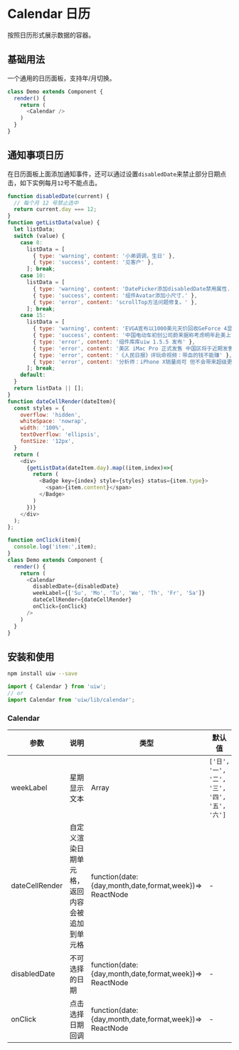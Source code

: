 Calendar 日历
===

按照日历形式展示数据的容器。


## 基础用法

一个通用的日历面板，支持年/月切换。

<!--DemoStart--> 
```js
class Demo extends Component {
  render() {
    return (
      <Calendar />
    )
  }
}
```
<!--End-->

## 通知事项日历

在日历面板上面添加通知事件，还可以通过设置`disabledDate`来禁止部分日期点击，如下实例每月`12`号不能点击。

<!--DemoStart--> 
```js
function disabledDate(current) {
  // 每个月 12 号禁止选中
  return current.day === 12;
}
function getListData(value) {
  let listData;
  switch (value) {
    case 8:
      listData = [
        { type: 'warning', content: '小弟调调，生日' },
        { type: 'success', content: '见客户' },
      ]; break;
    case 10:
      listData = [
        { type: 'warning', content: 'DatePicker添加disabledDate禁用属性.' },
        { type: 'success', content: '组件Avatar添加小尺寸.' },
        { type: 'error', content: 'scrollTop方法问题修复。' },
      ]; break;
    case 15:
      listData = [
        { type: 'warning', content: 'EVGA宣布以1000美元天价回收GeForce 4显卡' },
        { type: 'success', content: '中国电动车初创公司蔚来据称考虑明年赴美上市。' },
        { type: 'error', content: '组件库库uiw 1.5.5 发布' },
        { type: 'error', content: '美区 iMac Pro 正式发售 中国区将于近期发售。' },
        { type: 'error', content: '《人民日报》评玩命视频：带血的钱不能赚' },
        { type: 'error', content: '分析师：iPhone X销量尚可 但不会带来超级更新周期' },
      ]; break;
    default:
  }
  return listData || [];
}
function dateCellRender(dateItem){
  const styles = {
    overflow: 'hidden',
    whiteSpace: 'nowrap',
    width: '100%',
    textOverflow: 'ellipsis',
    fontSize: '12px',
  }
  return (
    <div>
      {getListData(dateItem.day).map((item,index)=>{
        return (
          <Badge key={index} style={styles} status={item.type}>
            <span>{item.content}</span>
          </Badge>
        )
      })}
    </div>
  );
};

function onClick(item){
  console.log('item:',item);
}
class Demo extends Component {
  render() {
    return (
      <Calendar 
        disabledDate={disabledDate}
        weekLabel={['Su', 'Mo', 'Tu', 'We', 'Th', 'Fr', 'Sa']}
        dateCellRender={dateCellRender}
        onClick={onClick}
      />
    )
  }
}
```
<!--End-->

## 安装和使用

```bash
npm install uiw --save
```

```js
import { Calendar } from 'uiw';
// or
import Calendar from 'uiw/lib/calendar';
```

### Calendar

| 参数 | 说明 | 类型 | 默认值 |
|--------- |-------- |--------- |-------- |
| weekLabel | 星期显示文本 | Array | `['日', '一', '二', '三', '四', '五', '六']` |
| dateCellRender | 自定义渲染日期单元格，返回内容会被追加到单元格 | function(date:{day,month,date,format,week})=> ReactNode | - |
| disabledDate | 不可选择的日期 | function(date:{day,month,date,format,week})=> ReactNode | - |
| onClick | 点击选择日期回调 | function(date:{day,month,date,format,week})=> ReactNode | - |
